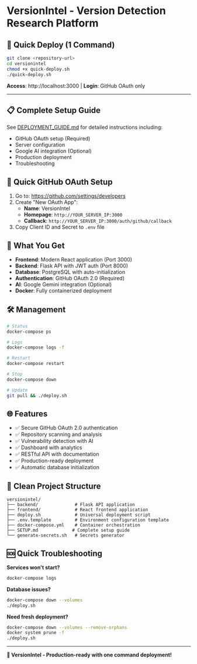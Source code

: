 # VersionIntel - Version Detection Research Platform

## 🚀 **Quick Deploy (1 Command)**

```bash
git clone <repository-url>
cd versionintel
chmod +x quick-deploy.sh
./quick-deploy.sh
```

**Access**: http://localhost:3000 | **Login**: GitHub OAuth only

---

## 📋 **Complete Setup Guide**

See [DEPLOYMENT_GUIDE.md](DEPLOYMENT_GUIDE.md) for detailed instructions including:
- GitHub OAuth setup (Required)
- Server configuration
- Google AI integration (Optional)
- Production deployment
- Troubleshooting

## 🔐 **Quick GitHub OAuth Setup**

1. Go to: https://github.com/settings/developers
2. Create "New OAuth App":
   - **Name**: VersionIntel
   - **Homepage**: `http://YOUR_SERVER_IP:3000`
   - **Callback**: `http://YOUR_SERVER_IP:3000/auth/github/callback`
3. Copy Client ID and Secret to `.env` file

## 🎯 **What You Get**

- **Frontend**: Modern React application (Port 3000)
- **Backend**: Flask API with JWT auth (Port 8000)
- **Database**: PostgreSQL with auto-initialization
- **Authentication**: GitHub OAuth 2.0 (Required)
- **AI**: Google Gemini integration (Optional)
- **Docker**: Fully containerized deployment

## 🛠️ **Management**

```bash
# Status
docker-compose ps

# Logs
docker-compose logs -f

# Restart
docker-compose restart

# Stop
docker-compose down

# Update
git pull && ./deploy.sh
```

## 🌐 **Features**

- ✅ Secure GitHub OAuth 2.0 authentication
- ✅ Repository scanning and analysis
- ✅ Vulnerability detection with AI
- ✅ Dashboard with analytics
- ✅ RESTful API with documentation
- ✅ Production-ready deployment
- ✅ Automatic database initialization

## 📁 **Clean Project Structure**

```
versionintel/
├── backend/              # Flask API application
├── frontend/             # React frontend application
├── deploy.sh             # Universal deployment script
├── .env.template         # Environment configuration template
├── docker-compose.yml    # Container orchestration
├── SETUP.md             # Complete setup guide
└── generate-secrets.sh   # Secrets generator
```

## 🆘 **Quick Troubleshooting**

**Services won't start?**
```bash
docker-compose logs
```

**Database issues?**
```bash
docker-compose down --volumes
./deploy.sh
```

**Need fresh deployment?**
```bash
docker-compose down --volumes --remove-orphans
docker system prune -f
./deploy.sh
```

---

**🎉 VersionIntel - Production-ready with one command deployment!**